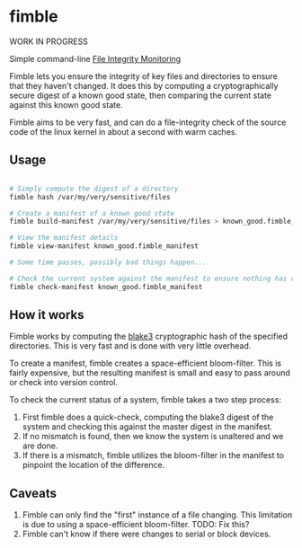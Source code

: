 # fimble

WORK IN PROGRESS

Simple command-line [File Integrity Monitoring](https://en.wikipedia.org/wiki/File_integrity_monitoring)

Fimble lets you ensure the integrity of key files and directories to ensure that they haven't changed. It does this by computing a cryptographically secure digest of a known good state, then comparing the current state against this known good state. 

Fimble aims to be very fast, and can do a file-integrity check of the source code of the linux kernel in about a second with warm caches.

## Usage

```bash

# Simply compute the digest of a directory
fimble hash /var/my/very/sensitive/files

# Create a manifest of a known good state
fimble build-manifest /var/my/very/sensitive/files > known_good.fimble_manifest

# View the manifest details
fimble view-manifest known_good.fimble_manifest

# Some time passes, possibly bad things happen...

# Check the current system against the manifest to ensure nothing has changed
fimble check-manifest known_good.fimble_manifest
```

## How it works

Fimble works by computing the [blake3](https://github.com/BLAKE3-team/BLAKE3) cryptographic hash of the specified directories. This is very fast and is done with very little overhead. 

To create a manifest, fimble creates a space-efficient bloom-filter. This is fairly expensive, but the resulting manifest is small and easy to pass around or check into version control.

To check the current status of a system, fimble takes a two step process:
  1. First fimble does a quick-check, computing the blake3 digest of the system and checking this against the master digest in the manifest.
  2. If no mismatch is found, then we know the system is unaltered and we are done.
  3. If there is a mismatch, fimble utilizes the bloom-filter in the manifest to pinpoint the location of the difference.
  
## Caveats

1. Fimble can only find the "first" instance of a file changing. This limitation is due to using a space-efficient bloom-filter. TODO: Fix this?
2. Fimble can't know if there were changes to serial or block devices.
